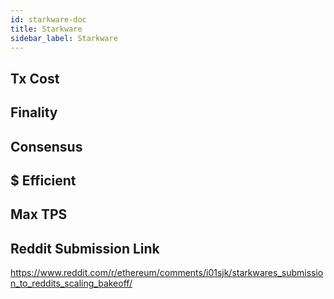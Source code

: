 ```yaml
---
id: starkware-doc
title: Starkware
sidebar_label: Starkware
---
```


## Tx Cost

## Finality

## Consensus

## $ Efficient

## Max TPS

## Reddit Submission Link

https://www.reddit.com/r/ethereum/comments/i01sjk/starkwares_submission_to_reddits_scaling_bakeoff/
